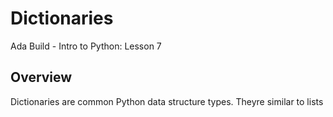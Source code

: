 # Dictionaries
Ada Build - Intro to Python: Lesson 7 

## Overview
Dictionaries are common Python data structure types. Theyre similar to lists 